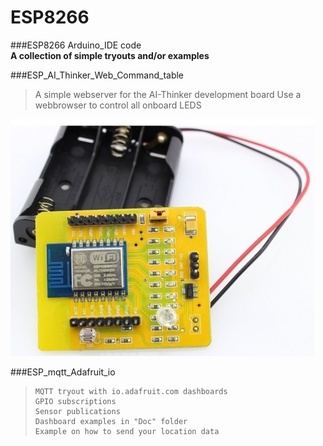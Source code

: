 # ESP8266  
###ESP8266 Arduino_IDE code  
**A collection of simple tryouts and/or examples**  

###ESP_AI_Thinker_Web_Command_table  
>	A simple webserver for the AI-Thinker development board
>	Use a webbrowser to control all onboard LEDS

![](https://github.com/jgmbrand/ESP8266/blob/master/ESP_AI_Thinker_Web_Command_table/Doc/AI_Thinker_Development_board.jpg)  

###ESP_mqtt_Adafruit_io

>	  MQTT tryout with io.adafruit.com dashboards  
>	  GPIO subscriptions  
>	  Sensor publications  
>	  Dashboard examples in "Doc" folder  
>	  Example on how to send your location data  
